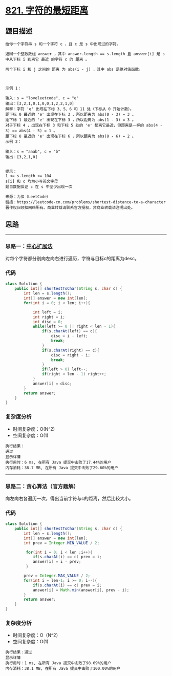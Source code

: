 # [821. 字符的最短距离](https://leetcode-cn.com/problems/shortest-distance-to-a-character/)
## 题目描述
```
给你一个字符串 s 和一个字符 c ，且 c 是 s 中出现过的字符。

返回一个整数数组 answer ，其中 answer.length == s.length 且 answer[i] 是 s 中从下标 i 到离它 最近 的字符 c 的 距离 。

两个下标 i 和 j 之间的 距离 为 abs(i - j) ，其中 abs 是绝对值函数。

 

示例 1：

输入：s = "loveleetcode", c = "e"
输出：[3,2,1,0,1,0,0,1,2,2,1,0]
解释：字符 'e' 出现在下标 3、5、6 和 11 处（下标从 0 开始计数）。
距下标 0 最近的 'e' 出现在下标 3 ，所以距离为 abs(0 - 3) = 3 。
距下标 1 最近的 'e' 出现在下标 3 ，所以距离为 abs(1 - 3) = 3 。
对于下标 4 ，出现在下标 3 和下标 5 处的 'e' 都离它最近，但距离是一样的 abs(4 - 3) == abs(4 - 5) = 1 。
距下标 8 最近的 'e' 出现在下标 6 ，所以距离为 abs(8 - 6) = 2 。
示例 2：

输入：s = "aaab", c = "b"
输出：[3,2,1,0]
 

提示：
1 <= s.length <= 104
s[i] 和 c 均为小写英文字母
题目数据保证 c 在 s 中至少出现一次

来源：力扣（LeetCode）
链接：https://leetcode-cn.com/problems/shortest-distance-to-a-character
著作权归领扣网络所有。商业转载请联系官方授权，非商业转载请注明出处。
```
## 思路
******
### 思路一：[中心扩展法](https://github.com/suukii/91-days-algorithm/blob/master/basic/array-stack-queue/02.shortest-distance-to-a-character.md)

对每个字符都分别向左向右进行遍历，字符与目标c的距离为desc。

### 代码
```java
class Solution {
    public int[] shortestToChar(String s, char c) {
        int len = s.length();
        int[] answer = new int[len];
        for(int i = 0; i < len; i++){

            int left = i;
            int right = i;
            int disc = 0;
            while(left >= 0 || right < len - 1){
                if(s.charAt(left) == c){
                    disc = i - left;
                    break;
                }
                if(s.charAt(right) == c){
                    disc = right - i;
                    break;
                }
                if(left > 0) left--;
                if(right < len - 1) right++;
            }
            answer[i] = disc;
        }
        return answer;
    } 
}
```
### 复杂度分析
- 时间复杂度：O(N^2)
- 空间复杂度：O(1)

```
执行结果：
通过
显示详情
执行用时：6 ms, 在所有 Java 提交中击败了17.44%的用户
内存消耗：38.7 MB, 在所有 Java 提交中击败了29.60%的用户
```

******

### 思路二：贪心算法（官方题解）

向左向右各遍历一次，得出当前字符与c的距离，然后比较大小。

### 代码

```java
class Solution {
    public int[] shortestToChar(String s, char c) {
        int len = s.length();
        int[] answer = new int[len];
        int prev = Integer.MIN_VALUE / 2;

         for(int i = 0; i < len ;i++){
            if(s.charAt(i) == c) prev = i;
            answer[i] = i - prev;
         }

        prev = Integer.MAX_VALUE / 2;
        for(int i = len-1; i >= 0; i--){
            if(s.charAt(i) == c) prev = i;
            answer[i] = Math.min(answer[i], prev - i);
        }
        return answer; 
    } 
}
```

### 复杂度分析

- 时间复杂度：O（N^2）
- 空间复杂度：O(1)
```
执行结果：通过
显示详情
执行用时：1 ms, 在所有 Java 提交中击败了98.69%的用户
内存消耗：38.1 MB, 在所有 Java 提交中击败了100.00%的用户
```
